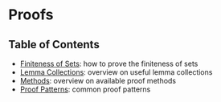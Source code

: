 # Proofs

## Table of Contents
- [Finiteness of Sets](finite_sets): how to prove the finiteness of sets
- [Lemma Collections](lemma_collections): overview on useful lemma collections
- [Methods](methods): overview on available proof methods
- [Proof Patterns](proof_patterns): common proof patterns
